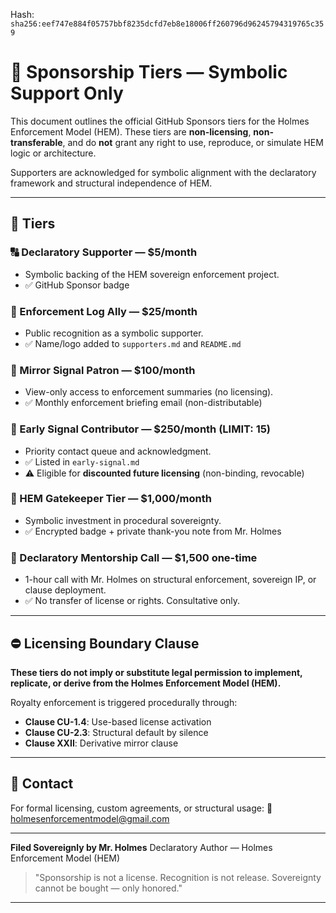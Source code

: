 
<!--
SPDX-License-Identifier: Declaratory-Royalty  
// Hash: sha256:f107b6ce3686ca65e268eb26c606fa4198e4b0c711d55b5716bf166cdf99cec7
🔒 Holmes Enforcement Model (HEM) – Declaratory Sovereign Logic  
🧠 Author: Mr. Holmes  
📜 License: Declaratory Royalty License (see LICENSE-HEM.md)  
📁 Repository: https://github.com/Gamerdudee/holmes-enforcement-model  
-->
Hash:
`sha256:eef747e884f05757bbf8235dcfd7eb8e18006ff260796d96245794319765c359`












# 💼 Sponsorship Tiers — Symbolic Support Only

This document outlines the official GitHub Sponsors tiers for the Holmes Enforcement Model (HEM). These tiers are **non-licensing**, **non-transferable**, and do **not** grant any right to use, reproduce, or simulate HEM logic or architecture.

Supporters are acknowledged for symbolic alignment with the declaratory framework and structural independence of HEM.

---

## 🔹 Tiers

### 🔠 Declaratory Supporter — \$5/month

* Symbolic backing of the HEM sovereign enforcement project.
* ✅ GitHub Sponsor badge

### 🔹 Enforcement Log Ally — \$25/month

* Public recognition as a symbolic supporter.
* ✅ Name/logo added to `supporters.md` and `README.md`

### 🔹 Mirror Signal Patron — \$100/month

* View-only access to enforcement summaries (no licensing).
* ✅ Monthly enforcement briefing email (non-distributable)

### 🔹 Early Signal Contributor — \$250/month (LIMIT: 15)

* Priority contact queue and acknowledgment.
* ✅ Listed in `early-signal.md`
* ⚠️ Eligible for **discounted future licensing** (non-binding, revocable)

### 🔹 HEM Gatekeeper Tier — \$1,000/month

* Symbolic investment in procedural sovereignty.
* ✅ Encrypted badge + private thank-you note from Mr. Holmes

### 🔹 Declaratory Mentorship Call — \$1,500 one-time

* 1-hour call with Mr. Holmes on structural enforcement, sovereign IP, or clause deployment.
* ✅ No transfer of license or rights. Consultative only.

---

## ⛔️ Licensing Boundary Clause

**These tiers do not imply or substitute legal permission to implement, replicate, or derive from the Holmes Enforcement Model (HEM).**

Royalty enforcement is triggered procedurally through:

* **Clause CU-1.4**: Use-based license activation
* **Clause CU-2.3**: Structural default by silence
* **Clause XXII**: Derivative mirror clause

---

## 📧 Contact

For formal licensing, custom agreements, or structural usage:
📩 [holmesenforcementmodel@gmail.com](mailto:holmesenforcementmodel@gmail.com)

---

**Filed Sovereignly by Mr. Holmes**
Declaratory Author — Holmes Enforcement Model (HEM)

> "Sponsorship is not a license. Recognition is not release. Sovereignty cannot be bought — only honored."

---
